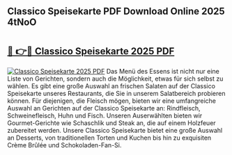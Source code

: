 ## Classico Speisekarte PDF Download Online 2025 4tNoO

# <h2><a href="http://gc7bln.nevu.top/?p=Classico+Speisekarte">🔗 👉🔴 Classico Speisekarte 2025 PDF</a></h2>

[![Classico Speisekarte 2025 PDF](https://i.imgur.com/dBaPXMq.png)](http://gc7bln.nevu.top/?p=Classico+Speisekarte)
Das Menü des Essens ist nicht nur eine Liste von Gerichten, sondern auch die Möglichkeit, etwas für sich selbst zu wählen. Es gibt eine große Auswahl an frischen Salaten auf der Classico Speisekarte unseres Restaurants, die Sie in unserem Salatbereich probieren können. Für diejenigen, die Fleisch mögen, bieten wir eine umfangreiche Auswahl an Gerichten auf der Classico Speisekarte an: Rindfleisch, Schweinefleisch, Huhn und Fisch. Unseren Auserwählten bieten wir Gourmet-Gerichte wie Schaschlik und Steak an, die auf einem Holzfeuer zubereitet werden. Unsere Classico Speisekarte bietet eine große Auswahl an Desserts, von traditionellen Torten und Kuchen bis hin zu exquisiten Crème Brûlée und Schokoladen-Fan-Si.
